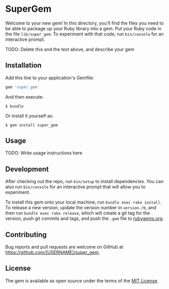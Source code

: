 # SuperGem

Welcome to your new gem! In this directory, you'll find the files you need to be able to package up your Ruby library into a gem. Put your Ruby code in the file `lib/super_gem`. To experiment with that code, run `bin/console` for an interactive prompt.

TODO: Delete this and the text above, and describe your gem

## Installation

Add this line to your application's Gemfile:

```ruby
gem 'super_gem'
```

And then execute:

    $ bundle

Or install it yourself as:

    $ gem install super_gem

## Usage

TODO: Write usage instructions here

## Development

After checking out the repo, run `bin/setup` to install dependencies. You can also run `bin/console` for an interactive prompt that will allow you to experiment.

To install this gem onto your local machine, run `bundle exec rake install`. To release a new version, update the version number in `version.rb`, and then run `bundle exec rake release`, which will create a git tag for the version, push git commits and tags, and push the `.gem` file to [rubygems.org](https://rubygems.org).

## Contributing

Bug reports and pull requests are welcome on GitHub at https://github.com/[USERNAME]/super_gem.

## License

The gem is available as open source under the terms of the [MIT License](https://opensource.org/licenses/MIT).
